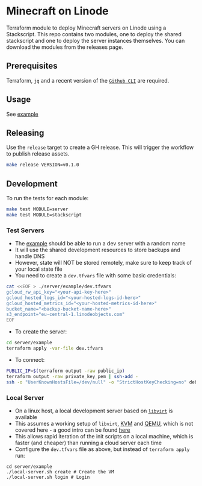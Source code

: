 # Minecraft on Linode

Terraform module to deploy Minecraft servers on Linode using a Stackscript. This repo contains two modules, one to deploy the shared stackscript and one to deploy the server instances themselves. You can download the modules from the releases page.

## Prerequisites

Terraform, `jq` and a recent version of the [`Github CLI`](https://cli.github.com/) are required.

## Usage

See [example](./server/example/)

## Releasing

Use the `release` target to create a GH release. This will trigger the workflow to publish release assets.

```sh
make release VERSION=v0.1.0
```

## Development

To run the tests for each module:

```sh
make test MODULE=server
make test MODULE=stackscript
```

### Test Servers

- The [example](./server/example/) should be able to run a dev server with a random name
- It will use the shared development resources to store backups and handle DNS
- However, state will NOT be stored remotely, make sure to keep track of your local state file
- You need to create a `dev.tfvars` file with some basic credentials:

```sh
cat <<EOF > ./server/example/dev.tfvars
gcloud_rw_api_key="<your-api-key-here>"
gcloud_hosted_logs_id="<your-hosted-logs-id-here>"
gcloud_hosted_metrics_id="<your-hosted-metrics-id-here>"
bucket_name="<backup-bucket-name-here>"
s3_endpoint="eu-central-1.linodeobjects.com"
EOF
```

- To create the server:

```sh
cd server/example
terraform apply -var-file dev.tfvars
```

- To connect:

```sh
PUBLIC_IP=$(terraform output -raw public_ip)
terraform output -raw private_key_pem | ssh-add -
ssh -o "UserKnownHostsFile=/dev/null" -o "StrictHostKeyChecking=no" debian@$PUBLIC_IP
```

### Local Server

- On a linux host, a local development server based on [`libvirt`](https://libvirt.org/) is available
- This assumes a working setup of `libvirt`, [KVM](https://en.wikipedia.org/wiki/Kernel-based_Virtual_Machine) and [QEMU](https://www.qemu.org/), which is not covered here - a good intro can be found [here](https://joshrosso.com/docs/2020/2020-05-06-linux-hypervisor-setup/)
- This allows rapid iteration of the init scripts on a local machine, which is faster (and cheaper) than running a cloud server each time
- Configure the `dev.tfvars` file as above, but instead of `terraform apply` run:

```
cd server/example
./local-server.sh create # Create the VM
./local-server.sh login # Login
```
